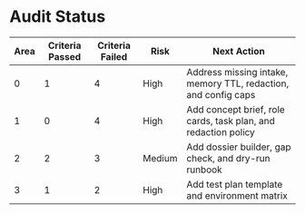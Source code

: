 # Audit Status

| Area | Criteria Passed | Criteria Failed | Risk | Next Action |
|------|-----------------|-----------------|------|-------------|
| 0 | 1 | 4 | High | Address missing intake, memory TTL, redaction, and config caps |
| 1 | 0 | 4 | High | Add concept brief, role cards, task plan, and redaction policy |
| 2 | 2 | 3 | Medium | Add dossier builder, gap check, and dry-run runbook |
| 3 | 1 | 2 | High | Add test plan template and environment matrix |
